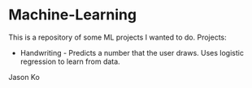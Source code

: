 # Machine-Learning

This is a repository of some ML projects I wanted to do.
Projects:
* Handwriting - Predicts a number that the user draws. Uses logistic regression to learn from data.

Jason Ko
